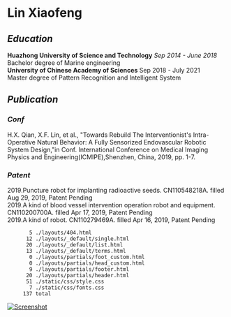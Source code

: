 # Lin Xiaofeng

## _Education_

**Huazhong University of Science and Technology** _Sep 2014 - June 2018_<br/>
Bachelor degree of Marine engineering<br/>
**University of Chinese Academy of Sciences** Sep 2018 - July 2021<br/>
Master degree of Pattern Recognition and Intelligent System
## _Publication_
### _Conf_
H.X. Qian, X.F. Lin, et al., "Towards Rebuild The Interventionist's Intra-Operative Natural Behavior: A Fully Sensorized Endovascular Robotic System Design,"in Conf. International Conference on Medical Imaging Physics and Engineering(ICMIPE),Shenzhen, China, 2019, pp. 1-7.
### _Patent_
2019.Puncture robot for implanting radioactive seeds. CN110548218A. filled Aug 29, 2019, Patent Pending<br/>
2019.A kind of blood vessel intervention operation robot and equipment. CN110200700A. filled Apr 17, 2019, Patent Pending<br/>
2019.A kind of robot. CN110279469A. filled Apr 16, 2019, Patent Pending<br/>


```
       5 ./layouts/404.html
      12 ./layouts/_default/single.html
      20 ./layouts/_default/list.html
      13 ./layouts/_default/terms.html
       0 ./layouts/partials/foot_custom.html
       0 ./layouts/partials/head_custom.html
       9 ./layouts/partials/footer.html
      20 ./layouts/partials/header.html
      51 ./static/css/style.css
       7 ./static/css/fonts.css
     137 total
```

[![Screenshot](https://github.com/yihui/hugo-xmin/raw/master/images/screenshot.png)](https://xmin.yihui.name)
